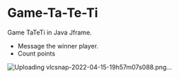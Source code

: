 # Game-Ta-Te-Ti
Game TaTeTi in Java Jframe. 
- Message the winner player.
- Count points

![Uploading vlcsnap-2022-04-15-19h57m07s088.png…]()

